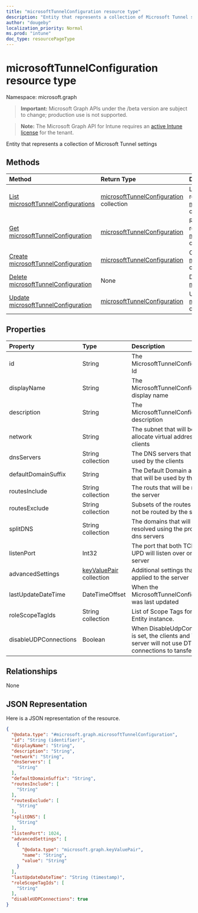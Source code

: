 ```yaml
---
title: "microsoftTunnelConfiguration resource type"
description: "Entity that represents a collection of Microsoft Tunnel settings"
author: "dougeby"
localization_priority: Normal
ms.prod: "intune"
doc_type: resourcePageType
---
```


# microsoftTunnelConfiguration resource type

Namespace: microsoft.graph

> **Important:** Microsoft Graph APIs under the /beta version are subject to change; production use is not supported.

> **Note:** The Microsoft Graph API for Intune requires an [active Intune license](https://go.microsoft.com/fwlink/?linkid=839381) for the tenant.

Entity that represents a collection of Microsoft Tunnel settings

## Methods
|Method|Return Type|Description|
|:---|:---|:---|
|[List microsoftTunnelConfigurations](../api/intune-mstunnel-microsofttunnelconfiguration-list.md)|[microsoftTunnelConfiguration](../resources/intune-mstunnel-microsofttunnelconfiguration.md) collection|List properties and relationships of the [microsoftTunnelConfiguration](../resources/intune-mstunnel-microsofttunnelconfiguration.md) objects.|
|[Get microsoftTunnelConfiguration](../api/intune-mstunnel-microsofttunnelconfiguration-get.md)|[microsoftTunnelConfiguration](../resources/intune-mstunnel-microsofttunnelconfiguration.md)|Read properties and relationships of the [microsoftTunnelConfiguration](../resources/intune-mstunnel-microsofttunnelconfiguration.md) object.|
|[Create microsoftTunnelConfiguration](../api/intune-mstunnel-microsofttunnelconfiguration-create.md)|[microsoftTunnelConfiguration](../resources/intune-mstunnel-microsofttunnelconfiguration.md)|Create a new [microsoftTunnelConfiguration](../resources/intune-mstunnel-microsofttunnelconfiguration.md) object.|
|[Delete microsoftTunnelConfiguration](../api/intune-mstunnel-microsofttunnelconfiguration-delete.md)|None|Deletes a [microsoftTunnelConfiguration](../resources/intune-mstunnel-microsofttunnelconfiguration.md).|
|[Update microsoftTunnelConfiguration](../api/intune-mstunnel-microsofttunnelconfiguration-update.md)|[microsoftTunnelConfiguration](../resources/intune-mstunnel-microsofttunnelconfiguration.md)|Update the properties of a [microsoftTunnelConfiguration](../resources/intune-mstunnel-microsofttunnelconfiguration.md) object.|

## Properties
|Property|Type|Description|
|:---|:---|:---|
|id|String|The MicrosoftTunnelConfiguration's Id|
|displayName|String|The MicrosoftTunnelConfiguration's display name|
|description|String|The MicrosoftTunnelConfiguration's description|
|network|String|The subnet that will be used to allocate virtual address for the clients|
|dnsServers|String collection|The DNS servers that will be used by the clients|
|defaultDomainSuffix|String|The Default Domain appendix that will be used by the clients|
|routesInclude|String collection|The routs that will be routed by the server|
|routesExclude|String collection|Subsets of the routes that will not be routed by the server|
|splitDNS|String collection|The domains that will be resolved using the provided dns servers|
|listenPort|Int32|The port that both TCP and UPD will listen over on the server|
|advancedSettings|[keyValuePair](../resources/intune-shared-keyvaluepair.md) collection|Additional settings that may be applied to the server|
|lastUpdateDateTime|DateTimeOffset|When the MicrosoftTunnelConfiguration was last updated|
|roleScopeTagIds|String collection|List of Scope Tags for this Entity instance.|
|disableUDPConnections|Boolean|When DisableUdpConnections is set, the clients and VPN server will not use DTLS connections to tansfer data.|

## Relationships
None

## JSON Representation
Here is a JSON representation of the resource.
<!-- {
  "blockType": "resource",
  "keyProperty": "id",
  "@odata.type": "microsoft.graph.microsoftTunnelConfiguration"
}
-->
``` json
{
  "@odata.type": "#microsoft.graph.microsoftTunnelConfiguration",
  "id": "String (identifier)",
  "displayName": "String",
  "description": "String",
  "network": "String",
  "dnsServers": [
    "String"
  ],
  "defaultDomainSuffix": "String",
  "routesInclude": [
    "String"
  ],
  "routesExclude": [
    "String"
  ],
  "splitDNS": [
    "String"
  ],
  "listenPort": 1024,
  "advancedSettings": [
    {
      "@odata.type": "microsoft.graph.keyValuePair",
      "name": "String",
      "value": "String"
    }
  ],
  "lastUpdateDateTime": "String (timestamp)",
  "roleScopeTagIds": [
    "String"
  ],
  "disableUDPConnections": true
}
```




